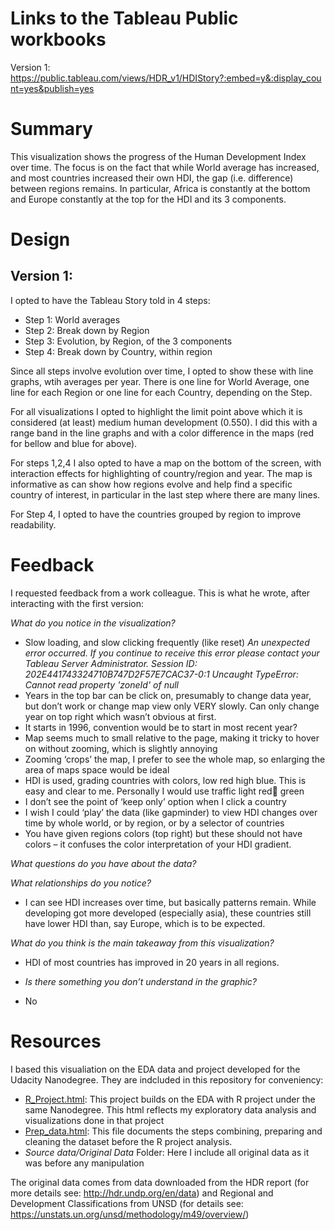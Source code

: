 # Links to the Tableau Public workbooks
Version 1: 
https://public.tableau.com/views/HDR_v1/HDIStory?:embed=y&:display_count=yes&publish=yes



# Summary
This visualization shows the progress of the Human Development Index over time. The focus is on the fact that while World average has increased, and most countries increased their own HDI, the gap (i.e. difference) between regions remains. In particular, Africa is constantly at the bottom and Europe constantly at the top for the HDI and its 3 components.


# Design
## Version 1:
I opted to have the Tableau Story told in 4 steps: 
* Step 1: World averages
* Step 2: Break down by Region
* Step 3: Evolution, by Region, of the 3 components
* Step 4: Break down by Country, within region

Since all steps involve evolution over time, I opted to show these with line graphs, wtih averages per year. There is one line for World Average, one line for each Region or one line for each Country, depending on the Step.

For all visualizations I opted to highlight the limit point above which it is considered (at least) medium human development (0.550). I did this with a range band in the line graphs and with a color difference in the maps (red for bellow and blue for above).

For steps 1,2,4 I also opted to have a map on the bottom of the screen, with interaction effects for highlighting of country/region and year. The map is informative as can show how regions evolve and help find a specific country of interest, in particular in the last step where there are many lines.

For Step 4, I opted to have the countries grouped by region to improve readability.

# Feedback
I requested feedback from a work colleague. This is what he wrote, after interacting with the first version:

*What do you notice in the visualization?*
*	Slow loading, and slow clicking frequently (like reset) *An unexpected error occurred. If you continue to receive this error please contact your Tableau Server Administrator. Session ID: 202E441743324710B747D2F57E7CAC37-0:1 Uncaught TypeError: Cannot read property 'zoneId' of null*
*	Years in the top bar can be click on, presumably to change data year, but don’t work or change map view only VERY slowly. Can only change year on top right which wasn’t obvious at first. 
*	It starts in 1996, convention would be to start in most recent year?
*	Map seems much to small relative to the page, making it tricky to hover on without zooming, which is slightly annoying
*	Zooming ‘crops’ the map, I prefer to see the whole map, so enlarging the area of maps space would be ideal
*	HDI is used, grading countries with colors, low red high blue. This is easy and clear to me. Personally I would use traffic light red green 
*	I don’t see the point of ‘keep only’ option when I click a country
*	I wish I could ‘play’ the data (like gapminder) to view HDI changes over time by whole world, or by region, or by a selector of countries
*	You have given regions colors (top right) but these should not have colors – it confuses the color interpretation of your HDI gradient. 

*What questions do you have about the data?*

*What relationships do you notice?*

*	I can see HDI increases over time, but basically patterns remain. While developing got more developed (especially asia), these countries still have lower HDI than, say Europe, which is to be expected. 

*What do you think is the main takeaway from this visualization?*
*	HDI of most countries has improved in 20 years in all regions. 

* *Is there something you don’t understand in the graphic?*
 * No 




# Resources
I based this visualiation on the EDA data and project developed for the Udacity Nanodegree. They are indcluded in this repository for conveniency:
* [R_Project.html](Source%20Data/R\_Project.html): This project builds on the EDA with R project under the same Nanodegree. This html reflects my exploratory data analysis and visualizations done in that project
* [Prep_data.html](Source%20Data/Prep\_data.html): This file documents the steps combining, preparing and cleaning the dataset before the R project analysis.
* _Source data/Original Data_  Folder: Here I include all original data as it was before any manipulation

The original data comes from data downloaded from the HDR report (for more details see: http://hdr.undp.org/en/data) and Regional and Development Classifications from UNSD (for details see: https://unstats.un.org/unsd/methodology/m49/overview/)
